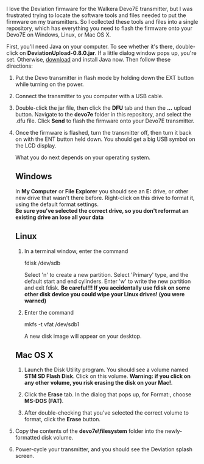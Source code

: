 I love the Deviation firmware for the Walkera Devo7E transmitter, but I was frustrated trying to locate the software tools
and files needed to put the firmware on my transmitters. So I collected these
tools and files into a single repository, which has everything you need to
flash the firmware onto your Devo7E on Windows, Linux, or Mac OS X.

First, you'll need Java on your computer. To see whether it's there, double-click on <b>DeviationUpload-0.8.0.jar</b>.
If a little dialog window pops up, you're set.  Otherwise, <a href="https://java.com/en/">download</a> and install 
Java now.  Then follow these directions:

<ol>
<p><li> Put the Devo transmitter in flash mode by holding down the EXT button while turning on the power.

<p><li> Connect the transmitter to you computer with a USB cable.

<p><li> Double-click the jar file, then click the <b>DFU</b> tab and then the <b>...</b> upload button.  Navigate to 
the <b>devo7e</b> folder in this repository, and select the .dfu file.  Click <b>Send</b> to flash the firmware onto
your Devo7E transmitter.

<p><li> Once the firmware is flashed, turn the transmitter off, then turn it back on with the ENT button held down.
You should get a big USB symbol on the LCD display.

What you do next depends on your operating system.  

<h2>Windows</h2>

In <b>My Computer</b> or <b>File Explorer</b> you should see an <b>E:</b> drive, or other new drive that
wasn't there before. Right-click on this drive to format it, using the default format settings.  
<b> Be sure you've selected the correct drive, so you don't reformat an existing drive an lose all your data</b>

<h2>Linux</h2>

<ol>

<p><li> In a terminal window, enter the command

  fdisk /dev/sdb

Select 'n' to create a new partition. Select 'Primary' type, and the default
start and end cylinders. Enter 'w' to write the new partition and exit fdisk.
<b>Be careful!!! If you accidentally use fdisk on some other disk device you
could wipe your Linux drives! (you were warned)</b>

<p><li> Enter the command 

  mkfs -t vfat /dev/sdb1

A new disk image will appear on your desktop.

</ol>

<h2>Mac OS X</h2>

<ol>
<li> Launch the Disk Utility program.  You should see a volume named <b>STM SD Flash Disk</b>.  Click on this volume.
<b>Warning: if you click on any other volume, you risk erasing the disk on your Mac!</b>.
<p><li>Click the <b>Erase</b> tab.  In the dialog that pops up, for Format:, choose <b>MS-DOS (FAT)</b>.  
<p><li>After double-checking that you've selected the correct volume to format, click the <b>Erase</b> button.
<p>
</ol>

<p><li>Copy the contents of the <b>devo7e\filesystem</b> folder into the newly-formatted disk volume.
<p><li> Power-cycle your transmitter, and you should see the Deviation splash screen.
</ol>
